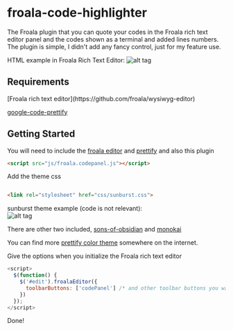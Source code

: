 # froala-code-highlighter
The Froala plugin that you can quote your codes in the Froala rich text editor panel and the codes shown as a terminal and added lines numbers.  The plugin is simple, I didn't add any fancy control, just for my feature use.

HTML example in Froala Rich Text Editor:
![alt tag](http://i359.photobucket.com/albums/oo37/Nate_Cheng/Screen%20Shot%202015-11-29%20at%203.52.37%20PM_zpskemha9k2.png)
<h2>Requirements</h2>
[Froala rich text editor](https://github.com/froala/wysiwyg-editor)

[google-code-prettify](https://github.com/google/code-prettify)

<h2>Getting Started</h2>

You will need to include the [froala editor](https://github.com/froala/wysiwyg-editor) and [prettify](https://github.com/froala/wysiwyg-editor) and also this plugin

```html
<script src="js/froala.codepanel.js"></script>
```
Add the theme css

```html

<link rel="stylesheet" href="css/sunburst.css">
```
sunburst theme example (code is not relevant):  
![alt tag](http://i359.photobucket.com/albums/oo37/Nate_Cheng/Screen%20Shot%202015-11-27%20at%2011.39.47%20AM_zpsjqxjpw6d.png)


There are other two included, [sons-of-obsidian](http://rahularora.net/wp-content/uploads/sons-of-obsidian-theme.jpg) and [monokai](http://i359.photobucket.com/albums/oo37/Nate_Cheng/1_zpsze2ovpkd.png)


You can find more [prettify color theme](http://jmblog.github.io/color-themes-for-google-code-prettify/) somewhere on the internet.

Give the options when you initialize the Froala rich text editor

```javascript
<script>
  $(function() {
    $('#edit').froalaEditor({
      toolbarButtons: ['codePanel'] /* and other toolbar buttons you want to add on */
    })
  });
</script>
```

Done!
